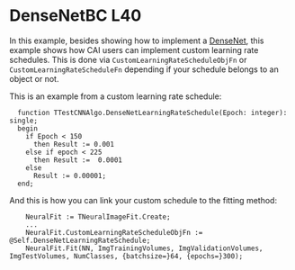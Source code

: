 # DenseNetBC L40
In this example, besides showing how to implement a [DenseNet](https://github.com/liuzhuang13/DenseNet), 
this example shows how CAI users can implement custom learning rate schedules. This is done via `CustomLearningRateScheduleObjFn` 
or `CustomLearningRateScheduleFn` depending if your schedule belongs to an object or not.

This is an example from a custom learning rate schedule:
```
  function TTestCNNAlgo.DenseNetLearningRateSchedule(Epoch: integer): single;
  begin
    if Epoch < 150
      then Result := 0.001
    else if epoch < 225
      then Result :=  0.0001
    else
      Result := 0.00001;
  end;
```

And this is how you can link your custom schedule to the fitting method:
```
    NeuralFit := TNeuralImageFit.Create;
    ...
    NeuralFit.CustomLearningRateScheduleObjFn := @Self.DenseNetLearningRateSchedule;
    NeuralFit.Fit(NN, ImgTrainingVolumes, ImgValidationVolumes, ImgTestVolumes, NumClasses, {batchsize=}64, {epochs=}300);
```
